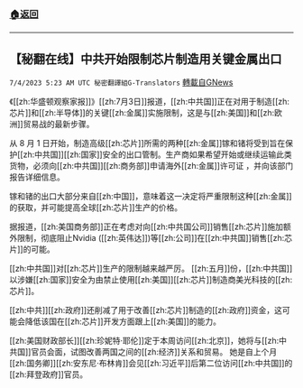 ###  [:house:返回](README.md)
---


## 【秘翻在线】中共开始限制芯片制造用关键金属出口
`7/4/2023 5:23 AM UTC 秘密翻譯組G-Translators` [轉載自GNews](https://gnews.org/articles/1435105)

《[[zh:华盛顿观察家报]]》[[zh:7月3日]]报道，[[zh:中共国]]正在对用于制造[[zh:芯片]]和[[zh:半导体]]的关键[[zh:金属]]实施限制，这是与[[zh:美国]]和[[zh:欧洲]]贸易战的最新步骤。

从 8 月 1 日开始，制造高级[[zh:芯片]]所需的两种[[zh:金属]]镓和锗将受到旨在保护[[zh:中共国]][[zh:国家]]安全的出口管制。生产商如果希望开始或继续运输此类货物，必须向[[zh:中共国]][[zh:商务部]]申请海外[[zh:金属]]许可证 ，并向该部门报告详细信息。

镓和锗的出口大部分来自[[zh:中国]]，意味着这一决定将严重限制这种[[zh:金属]]的获取，并可能提高全球[[zh:芯片]]生产的价格。

据报道，[[zh:美国商务部]]正在考虑对向[[zh:中共国公司]]销售[[zh:芯片]]施加额外限制，彻底阻止Nvidia ([[zh:英伟达]])等[[zh:公司]]在[[zh:中共国]]销售[[zh:芯片]]的可能。

[[zh:中共国]]对[[zh:芯片]]生产的限制越来越严厉。 [[zh:五月]]份，[[zh:中共国]]以涉嫌[[zh:国家]]安全为由禁止使用[[zh:美国]][[zh:芯片]]制造商美光科技的[[zh:芯片]]。

[[zh:中共]][[zh:政府]]还削减了用于改善[[zh:芯片]]制造的[[zh:政府]]资金，这可能会降低该国在[[zh:芯片]]开发方面跟上[[zh:美国]]的能力。

[[zh:美国财政部长]][[zh:珍妮特·耶伦]]定于本周访问[[zh:北京]]，她将与[[zh:中共国]]官员会面，试图改善两国之间的[[zh:经济]]关系和贸易。 她是自上个月[[zh:国务卿]][[zh:安东尼·布林肯]]会见[[zh:习近平]]后第二位访问[[zh:中共国]]的[[zh:拜登政府]]官员。

